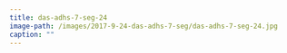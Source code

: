 ```yaml
---
title: das-adhs-7-seg-24
image-path: /images/2017-9-24-das-adhs-7-seg/das-adhs-7-seg-24.jpg
caption: ""
---
```

